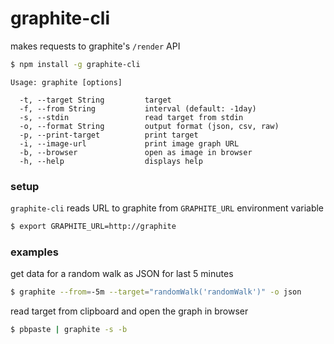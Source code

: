 # graphite-cli

makes requests to graphite's `/render` API

```sh
$ npm install -g graphite-cli
```

```
Usage: graphite [options]

  -t, --target String         target
  -f, --from String           interval (default: -1day)
  -s, --stdin                 read target from stdin
  -o, --format String         output format (json, csv, raw)
  -p, --print-target          print target
  -i, --image-url             print image graph URL
  -b, --browser               open as image in browser
  -h, --help                  displays help
```

### setup

`graphite-cli` reads URL to graphite from `GRAPHITE_URL` environment variable

```sh
$ export GRAPHITE_URL=http://graphite
```

### examples

get data for a random walk as JSON for last 5 minutes

```sh
$ graphite --from=-5m --target="randomWalk('randomWalk')" -o json
```

read target from clipboard and open the graph in browser

```sh
$ pbpaste | graphite -s -b
```
